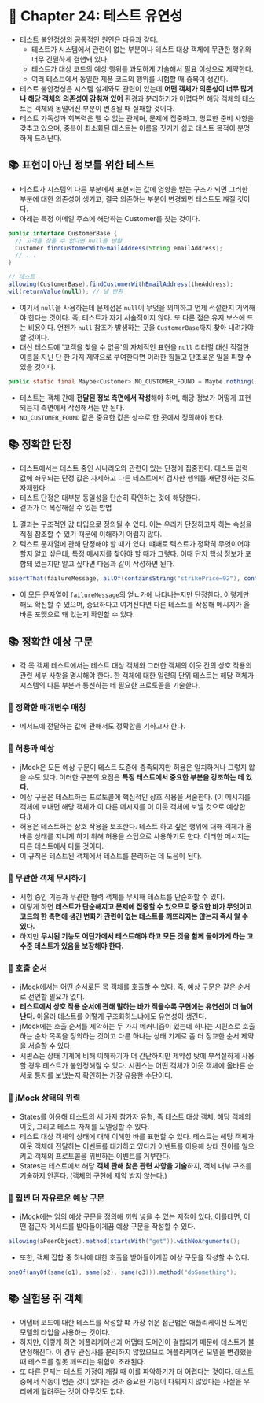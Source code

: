 # 🌈 Chapter 24: 테스트 유연성
- 테스트 불안정성의 공통적인 원인은 다음과 같다.
  - 테스트가 시스템에서 관련이 없는 부분이나 테스트 대상 객체에 무관한 행위와 너무 긴밀하게 결햅돼 있다.
  - 테스트가 대상 코드의 예상 행위를 과도하게 기술해서 필요 이상으로 제약한다.
  - 여러 테스트에서 동일한 제품 코드의 행위를 시험할 때 중복이 생긴다.
- 테스트 불안정성은 시스템 설계와도 관련이 있는데 **어떤 객체가 의존성이 너무 많거나 해당 객체의 의존성이 감춰져 있어** 환경과 분리하기가 어렵다면 해당 객체의 테스트는 객체와 동떨어진 부분이 변경될 때 실패할 것이다.
- 테스트 가독성과 회복력은 뗄 수 없는 관계며, 문제에 집중하고, 명료한 준비 사항을 갖추고 있으며, 중복이 최소화된 테스트는 이름을 짓기가 쉽고 테스트 목적이 분명하게 드러난다.

## 📚 표현이 아닌 정보를 위한 테스트
- 테스트가 시스템의 다른 부분에서 표현되는 값에 영향을 받는 구조가 되면 그러한 부분에 대한 의존성이 생기고, 결국 의존하는 부분이 변경되면 테스트도 꺠질 것이다.
- 아래는 특정 이메일 주소에 해당하는 Customer를 찾는 것이다.

```java
public interface CustomerBase {
  // 고객을 찾을 수 없다면 null을 반환
  Customer findCustomerWithEmailAddress(String emailAddress);
  // ...
}

// 테스트
allowing(CustomerBase).findCustomerWithEmailAddress(theAddress);
wil(returnValue(null)); // 널 반환
```

- 여기서 `null`을 사용하는데 문제점은 `null`이 무엇을 의미하고 언제 적절한지 기억해야 한다는 것이다. 즉, 테스트가 자기 서술적이지 않다. 또 다른 점은 유지 보스에 드는 비용이다. 언젠가 `null` 참조가 발생하는 곳을 `CustomerBase`까지 찾아 내려가야 할 것이다.
- 대신 테스트에 '고객을 찾을 수 없음'의 자체적인 표현을 `null` 리터럴 대신 적절한 이름을 지닌 단 한 가지 제약으로 부여한다면 이러한 힘들고 단조로운 일을 피할 수 있을 것이다.

```java
public static final Maybe<Customer> NO_CUSTOMER_FOUND = Maybe.nothing();
```

- 테스트는 객체 간에 **전달된 정보 측면에서 작성**해야 하며, 해당 정보가 어떻게 표현되는지 측면에서 작성해서는 안 된다.
- `NO_CUSTOMER_FOUND` 같은 중요한 값은 상수로 한 곳에서 정의해야 한다.

## 📚 정확한 단정
- 테스트에서는 테스트 중인 시나리오와 관련이 있는 단정에 집중한다. 테스트 입력 값에 좌우되는 단정 값은 자제하고 다른 테스트에서 검사한 행위를 재단정하는 것도 자제한다.
- 테스트 단정은 대부분 동일성을 단순히 확인하는 것에 해당한다.
- 결과가 더 복잡해질 수 있는 방법
1. 결과는 구조적인 값 타입으로 정의될 수 있다. 이는 우리가 단정하고자 하는 속성을 직접 참조할 수 있기 때문에 이해하기 어렵지 않다.
2. 텍스트 문자열에 관해 단정해야 할 때가 있다. 떄때로 텍스트가 정확히 무엇이어야 할지 알고 싶은데, 특정 메시지를 찾아야 할 때가 그렇다. 이때 단지 핵심 정보가 포함돼 있는지만 알고 싶다면 다음과 같이 작성하면 된다.

```java
assertThat(failureMessage, allOf(containsString("strikePrice=92"), containsString("id=FGD.430")));
```

- 이 모든 문자열이 `failureMessage`의 얻ㄴ가에 나타나는지만 단정한다. 이렇게만 해도 확신할 수 있으며, 중요하다고 여겨진다면 다른 테스트를 작성해 메시지가 올바른 포맷으로 돼 있는지 확인할 수 있다.

## 📚 정확한 예상 구문
- 각 목 객체 테스트에서는 테스트 대상 객체와 그러한 객체의 이웃 간의 상호 작용의 관련 세부 사항을 명시해야 한다. 한 객체에 대한 일련의 단위 테스트는 해당 객체가 시스템의 다른 부분과 통신하는 데 필요한 프로토콜을 기술한다.

### 🎈 정확한 매개변수 매칭
- 메서드에 전달하는 값에 관해서도 정확함을 기하고자 한다.

### 🎈 허용과 예상
- jMock은 모든 예상 구문이 테스트 도중에 충족되지만 허용은 일치하거나 그렇지 않을 수도 있다. 이러한 구분의 요점은 **특정 테스트에서 중요한 부분을 강조하는 데 있다.**
- 예상 구문은 테스트하는 프로토콜에 핵심적인 상호 작용을 서술한다. (이 메시지를 객체에 보내면 해당 객체가 이 다른 메시지를 이 이웃 객체에 보낼 것으로 예상한다.)
- 허용은 테스트하는 상호 작용을 보조한다. 테스트 하고 싶은 행위에 대해 객체가 올바른 상태를 지니게 하기 위해 허용을 스텁으로 사용하기도 한다. 이러한 메시지는 다른 테스트에서 다룰 것이다.
- 이 규칙은 테스트된 객체에서 테스트를 분리하는 데 도움이 된다.

### 🎈 무관한 객체 무시하기
- 시험 중인 기능과 무관한 협력 객체를 무시해 테스트를 단순화할 수 있다.
- 이렇게 하면 **테스트가 단순해지고 문제에 집중할 수 있으므로 중요한 바가 무엇이고 코드의 한 측면에 생긴 변화가 관련이 없는 테스트를 깨뜨리지는 않는지 즉시 알 수 있다.**
- 하지만 **무시된 기능도 어딘가에서 테스트해야 하고 모든 것을 함께 돌아가게 하는 고수준 테스트가 있음을 보장해야 한다.**

### 🎈 호출 순서
- jMock에서는 어떤 순서로든 목 객체를 호출할 수 있다. 즉, 예상 구문은 같은 순서로 선언할 필요가 없다.
- **테스트에서 상호 작용 순서에 관해 말하는 바가 적을수록 구현에는 유연선이 더 늘어난다.** 아울러 테스트를 어떻게 구조화하느냐에도 유연성이 생긴다.
- jMock에는 호출 순서를 제약하는 두 가지 메커니즘이 있는데 하나는 시퀸스로 호출하는 순차 목록을 정의하는 것이고 다른 하나는 상태 기계로 좀 더 정교한 순서 제약을 서술할 수 있다.
- 시퀸스는 상태 기계에 비해 이해하기가 더 간단하지만 제약성 탓에 부적절하게 사용할 경우 테스트가 불안정해질 수 있다. 시퀸스는 어떤 객체가 이웃 객체에 올바른 순서로 통지를 보냈는지 확인하는 가장 유용한 수단이다.

### 🎈 jMock 상태의 위력
- States를 이용해 테스트의 세 가지 참가자 유형, 즉 테스트 대상 객체, 해당 객체의 이웃, 그리고 테스트 자체를 모델링할 수 있다.
- 테스트 대상 객체의 상태에 대해 이해한 바를 표현할 수 있다. 테스트는 해당 객체가 이웃 객체에 전달하는 이벤트를 대기하고 있다가 이벤트를 이용해 상태 전이를 일으키고 객체의 프로토콜을 위반하는 이벤트를 거부한다.
- States는 테스트에서 해당 **객체 관해 찾은 관련 사항을 기술**하지, 객체 내부 구조를 기술하지 안흔다. (객체의 구현에 제약 받지 않는다.)

### 🎈 훨씬 더 자유로운 예상 구문
- jMock에는 임의 예상 구문을 정의해 끼워 넣을 수 있는 지점이 있다. 이를테면, 어떤 접근자 메서드를 받아들이게끔 예상 구문을 작성할 수 있다.

```java
allowing(aPeerObject).method(startsWith("get")).withNoArguments();
```

- 또한, 객체 집합 중 하나에 대한 호출을 받아들이게끔 예상 구문을 작성할 수 있다.

```java
oneOf(anyOf(same(o1), same(o2), same(o3))).method("doSomething");
```

## 📚 실험용 쥐 객체
- 어댑터 코드에 대한 테스트를 작성할 떄 가장 쉬운 접근법은 애플리케이션 도메인 모델의 타입을 사용하는 것이다.
- 하지만, 이렇게 하면 애플리케이션과 어댑터 도메인이 걸합되기 때문에 테스트가 불안정해진다. 이 경우 관심사를 분리하지 않았으므로 애플리케이션 모델을 변경했을 때 테스트를 잘못 깨뜨리는 위험이 초래된다.
- 또 다른 문제는 테스트 가정이 깨질 때 이를 파악하기가 더 어렵다는 것이다. 테스트 중에서 작동이 멈춘 것이 있다는 것과 중요한 기능이 다뤄지지 않았다는 사실을 우리에게 알려주는 것이 아무것도 없다.

